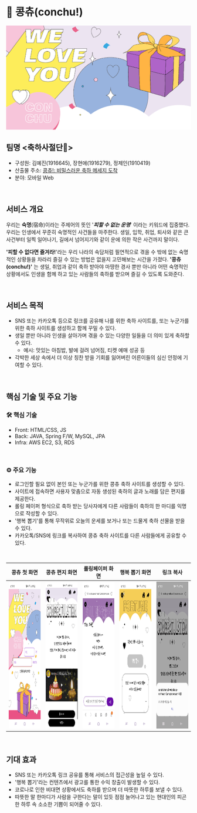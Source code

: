 # 🎉 콩츄(conchu!)

![img_logo](https://github.com/Sookmyung-Software-Hackathon/SMSWH_team17/blob/main/img/img_logo.png)

## 팀명 <축하사절단👥> 
- 구성원: 김예진(1916645), 장현애(1916279), 정제인(1910419)
- 산출물 주소: [콩츄!: 비밀스러운 축하 메세지 도착](http://conchufront.s3-website.ap-northeast-2.amazonaws.com/)
- 분야: 모바일 Web

</br>

## 서비스 개요
   우리는 **숙명**(宿命)이라는 주제어의 뜻인 '***피할 수 없는 운명***' 이라는 키워드에 집중했다. 우리는 인생에서 꾸준히 숙명적인 사건들을 마주한다. 생일, 입학, 취업, 퇴사와 같은 큰 사건부터 일찍 일어나기, 길에서 넘어지기와 같이 운에 의한 작은 사건까지 말이다.

   __'피할 수 없다면 즐겨라!__'라는 우리 나라의 속담처럼 필연적으로 겪을 수 밖에 없는 숙명적인 상황들을 차라리 즐길 수 있는 방법은 없을지 고민해보는 시간을 가졌다. **'콩츄(conchu!)'** 는 생일, 취업과 같이 축하 받아야 마땅한 경사 뿐만 아니라 어떤 숙명적인 상황에서도 인생을 함께 하고 있는 사람들의 축하를 받으며 즐길 수 있도록 도와준다.
   
</br>

## 서비스 목적
- SNS 또는 카카오톡 등으로 링크를 공유해 나를 위한 축하 사이트를, 또는 누군가를 위한 축하 사이트를 생성하고 함께 꾸밀 수 있다.
- 생일 뿐만 아니라 인생을 살아가며 겪을 수 있는 다양한 일들을 더 의미 있게 축하할 수 있다.
  - 예시: 맛있는 아침밥, 발에 걸려 넘어짐, 티켓 예매 성공 등
- 각박한 세상 속에서 더 이상 칭찬 받을 기회를 잃어버린 어른이들의 심신 안정에 기여할 수 있다.

</br>

## 핵심 기술 및 주요 기능
### 🛠️ 핵심 기술
- Front: HTML/CSS, JS
- Back: JAVA, Spring F/W, MySQL, JPA
- Infra: AWS EC2, S3, RDS

</br>

### ⚙️ 주요 기능
- 로그인할 필요 없이 본인 또는 누군가를 위한 콩츄 축하 사이트를 생성할 수 있다.
- 사이트에 접속하면 사용자 맞춤으로 자동 생성된 축하의 글과 노래를 담은 편지를 제공한다.
- 롤링 페이퍼 형식으로 축하 받는 당사자에게 다른 사람들이 축하의 한 마디를 익명으로 작성할 수 있다.
- '행복 뽑기'를 통해 무작위로 오늘의 운세를 보거나 또는 드물게 축하 선물을 받을 수 있다.
- 카카오톡/SNS에 링크를 복사하여 콩츄 축하 사이트를 다른 사람들에게 공유할 수 있다.

</br>


콩츄 첫 화면                |  콩츄 편지 화면          |롤링페이퍼 화면             |행복 뽑기 화면                |링크 복사                |
:-------------------------:|:-------------------------:|:-------------------------:|:-------------------------:|:-------------------------:|
<img src="https://github.com/Sookmyung-Software-Hackathon/SMSWH_team17/blob/main/img/img_home.jpg"  width="210" display="flex" height="400"/> | <img src="https://github.com/Sookmyung-Software-Hackathon/SMSWH_team17/blob/main/img/img_main.jpg"  width="210" display="flex" height="400"/> | <img src="https://github.com/Sookmyung-Software-Hackathon/SMSWH_team17/blob/main/img/img_rollpaper.jpg"  width="210" height="400"/> | <img src="https://github.com/Sookmyung-Software-Hackathon/SMSWH_team17/blob/main/img/img_fortune.jpg"  width="210" height="400"/> | <img src="https://github.com/Sookmyung-Software-Hackathon/SMSWH_team17/blob/main/img/img_link.jpg"  width="210" height="400"/>

</br>

## 기대 효과
- SNS 또는 카카오톡 링크 공유를 통해 서비스의 접근성을 높일 수 있다.
- '행복 뽑기'라는 컨텐츠에서 광고를 통한 수익 창출이 발생할 수 있다.
- 코로나로 인한 비대면 상황에서도 축하를 받으며 더 따뜻한 하루를 보낼 수 있다.
- 따뜻한 말 한마디가 사람을 구한다는 말이 있듯 점점 늘어나고 있는 현대인의 피곤한 하루 속 소소한 기쁨이 되어줄 수 있다.
